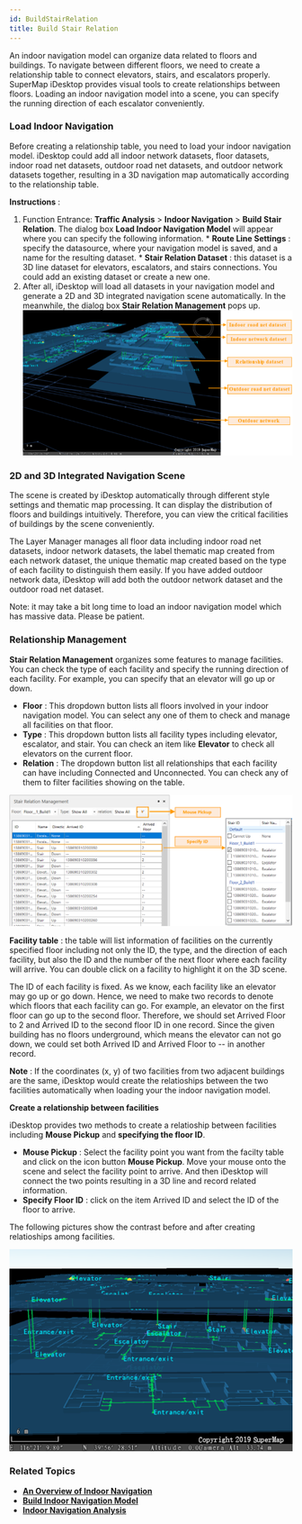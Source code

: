 ```yaml
---
id: BuildStairRelation
title: Build Stair Relation
---
```

An indoor navigation model can organize data related to floors and buildings.
To navigate between different floors, we need to create a relationship table
to connect elevators, stairs, and escalators properly. SuperMap iDesktop
provides visual tools to create relationships between floors. Loading an
indoor navigation model into a scene, you can specify the running direction of
each escalator conveniently.

###  Load Indoor Navigation

Before creating a relationship table, you need to load your indoor navigation
model. iDesktop could add all indoor network datasets, floor datasets, indoor
road net datasets, outdoor road net datasets, and outdoor network datasets
together, resulting in a 3D navigation map automatically according to the
relationship table.

**Instructions** :

  1. Function Entrance: **Traffic Analysis** > **Indoor Navigation** > **Build Stair Relation**. The dialog box **Load Indoor Navigation Model** will appear where you can specify the following information.
    * **Route Line Settings** : specify the datasource, where your navigation model is saved, and a name for the resulting dataset.
    * **Stair Relation Dataset** : this dataset is a 3D line dataset for elevators, escalators, and stairs connections. You could add an existing dataset or create a new one.
  2. After all, iDesktop will load all datasets in your navigation model and generate a 2D and 3D integrated navigation scene automatically. In the meanwhile, the dialog box **Stair Relation Management** pops up. 
![](img/IndoorNavigationScene.png)  

###  2D and 3D Integrated Navigation Scene

The scene is created by iDesktop automatically through different style
settings and thematic map processing. It can display the distribution of
floors and buildings intuitively. Therefore, you can view the critical
facilities of buildings by the scene conveniently.

The Layer Manager manages all floor data including indoor road net datasets,
indoor network datasets, the label thematic map created from each network
dataset, the unique thematic map created based on the type of each facility to
distinguish them easily. If you have added outdoor network data, iDesktop will
add both the outdoor network dataset and the outdoor road net dataset.

Note: it may take a bit long time to load an indoor navigation model which has
massive data. Please be patient.

###  Relationship Management

**Stair Relation Management** organizes some features to manage facilities.
You can check the type of each facility and specify the running direction of
each facility. For example, you can specify that an elevator will go up or
down.

  * **Floor** : This dropdown button lists all floors involved in your indoor navigation model. You can select any one of them to check and manage all facilities on that floor.
  * **Type** : This dropdown button lists all facility types including elevator, escalator, and stair. You can check an item like **Elevator** to check all elevators on the current floor.
  * **Relation** : The dropdown button list all relationships that each facility can have including Connected and Unconnected. You can check any of them to filter facilities showing on the table.

![](img/BuildStairManager.png)  
  
**Facility table** : the table will list information of facilities on the
currently specified floor including not only the ID, the type, and the
direction of each facility, but also the ID and the number of the next floor
where each facility will arrive. You can double click on a facility to
highlight it on the 3D scene.

The ID of each facility is fixed. As we know, each facility like an elevator
may go up or go down. Hence, we need to make two records to denote which
floors that each facility can go. For example, an elevator on the first floor
can go up to the second floor. Therefore, we should set Arrived Floor to 2 and
Arrived ID to the second floor ID in one record. Since the given building has
no floors underground, which means the elevator can not go down, we could set
both Arrived ID and Arrived Floor to -- in another record.

**Note** : If the coordinates (x, y) of two facilities from two adjacent
buildings are the same, iDesktop would create the relatioships between the two
facilities automatically when loading your the indoor navigation model.

**Create a relationship between facilities**

iDesktop provides two methods to create a relatioship between facilities
including **Mouse Pickup** and **specifying the floor ID**.

  * **Mouse Pickup** : Select the facility point you want from the facilty table and click on the icon button **Mouse Pickup**. Move your mouse onto the scene and select the facility point to arrive. And then iDesktop will connect the two points resulting in a 3D line and record related information.
  * **Specify Floor ID** : click on the item Arrived ID and select the ID of the floor to arrive. 

The following pictures show the contrast before and after creating relatioships among facilities.

![](img/BuildStairRelationAfter.png)  

###  Related Topics

  * [**An Overview of Indoor Navigation**](IndoorNavigation)
  * [**Build Indoor Navigation Model**](BuildIndoorNavigationModel)
  * [**Indoor Navigation Analysis**](IndoorNavigationAnalysis)

